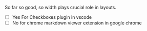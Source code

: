 So far so good, so width plays crucial role in layouts.  
- [ ] Yes  For Checkboxes plugin in vscode
- [ ] No  for chrome markdown viewer extension in google chrome
